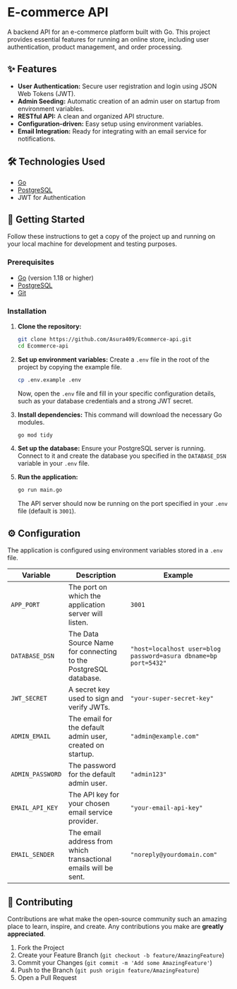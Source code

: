 # E-commerce API

A backend API for an e-commerce platform built with Go. This project provides essential features for running an online store, including user authentication, product management, and order processing.

## ✨ Features

*   **User Authentication:** Secure user registration and login using JSON Web Tokens (JWT).
*   **Admin Seeding:** Automatic creation of an admin user on startup from environment variables.
*   **RESTful API:** A clean and organized API structure.
*   **Configuration-driven:** Easy setup using environment variables.
*   **Email Integration:** Ready for integrating with an email service for notifications.

## 🛠️ Technologies Used

*   [Go](https://golang.org/)
*   [PostgreSQL](https://www.postgresql.org/)
*   JWT for Authentication

## 🚀 Getting Started

Follow these instructions to get a copy of the project up and running on your local machine for development and testing purposes.

### Prerequisites

*   [Go](https://golang.org/dl/) (version 1.18 or higher)
*   [PostgreSQL](https://www.postgresql.org/download/)
*   [Git](https://git-scm.com/)

### Installation

1.  **Clone the repository:**
    ```sh
    git clone https://github.com/Asura409/Ecommerce-api.git
    cd Ecommerce-api
    ```

2.  **Set up environment variables:**
    Create a `.env` file in the root of the project by copying the example file.
    ```sh
    cp .env.example .env
    ```
    Now, open the `.env` file and fill in your specific configuration details, such as your database credentials and a strong JWT secret.

3.  **Install dependencies:**
    This command will download the necessary Go modules.
    ```sh
    go mod tidy
    ```

4.  **Set up the database:**
    Ensure your PostgreSQL server is running. Connect to it and create the database you specified in the `DATABASE_DSN` variable in your `.env` file.

5.  **Run the application:**
    ```sh
    go run main.go
    ```
    The API server should now be running on the port specified in your `.env` file (default is `3001`).

## ⚙️ Configuration

The application is configured using environment variables stored in a `.env` file.

| Variable         | Description                                                              | Example                                                              |
| ---------------- | ------------------------------------------------------------------------ | -------------------------------------------------------------------- |
| `APP_PORT`       | The port on which the application server will listen.                    | `3001`                                                               |
| `DATABASE_DSN`   | The Data Source Name for connecting to the PostgreSQL database.          | `"host=localhost user=blog password=asura dbname=bp port=5432"`      |
| `JWT_SECRET`     | A secret key used to sign and verify JWTs.                               | `"your-super-secret-key"`                                            |
| `ADMIN_EMAIL`    | The email for the default admin user, created on startup.                | `"admin@example.com"`                                                |
| `ADMIN_PASSWORD` | The password for the default admin user.                                 | `"admin123"`                                                         |
| `EMAIL_API_KEY`  | The API key for your chosen email service provider.                      | `"your-email-api-key"`                                               |
| `EMAIL_SENDER`   | The email address from which transactional emails will be sent.          | `"noreply@yourdomain.com"`                                           |

## 🤝 Contributing

Contributions are what make the open-source community such an amazing place to learn, inspire, and create. Any contributions you make are **greatly appreciated**.

1.  Fork the Project
2.  Create your Feature Branch (`git checkout -b feature/AmazingFeature`)
3.  Commit your Changes (`git commit -m 'Add some AmazingFeature'`)
4.  Push to the Branch (`git push origin feature/AmazingFeature`)
5.  Open a Pull Request